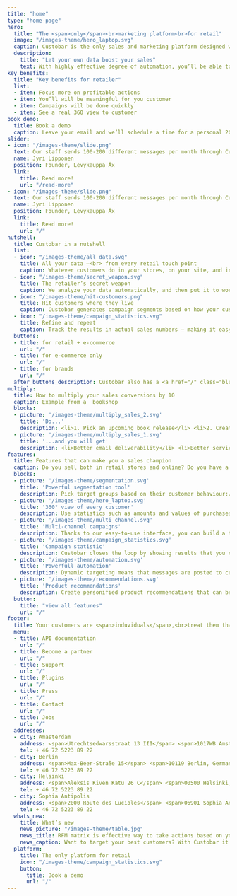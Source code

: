 ```yaml
---
title: "home"
type: "home-page"
hero:
  title: "The <span>only</span><br>marketing platform<br>for retail"
  image: "/images-theme/hero_laptop.svg"
  caption: Custobar is the only sales and marketing platform designed with retail at heart from the very beginning. Simply stated, we gather all your customer, sales and product data from every source, and put it where it’s most powerful – <strong>in your hands.</strong>
  description:
    title: "Let your own data boost your sales"
    text: With highly effective degree of automation, you’ll be able to reach out to customers in the way that suits them best – telling them about the products and promotions you can be sure they’ll want to hear about.
key_benefits:
  title: "Key benefits for retailer"
  list:
  - item: Focus more on profitable actions
  - item: You’ll will be meaningful for you customer
  - item: Campaigns will be done quickly
  - item: See a real 360 view to customer
book_demo:
  title: Book a demo
  caption: Leave your email and we’ll schedule a time for a personal 20min online demo for you.
slider:
- icon: "/images-theme/slide.png"
  text: Our staff sends 100-200 different messages per month through Custobar. The secret is that it is so easy and motivating to use. You see the results the following day. Sometimes the conversion rates are just insane; 40% is not unheard of.
  name: Jyri Lipponen
  position: Founder, Levykauppa Äx
  link:
    title: Read more!
    url: "/read-more"
- icon: "/images-theme/slide.png"
  text: Our staff sends 100-200 different messages per month through Custobar. The secret is that it is so easy and motivating to use. You see the results the following day. Sometimes the conversion rates are just insane; 40% is not unheard of.
  name: Jyri Lipponen
  position: Founder, Levykauppa Äx
  link:
    title: Read more!
    url: "/"
nutshell:
  title: Custobar in a nutshell
  list:
  - icon: "/images-theme/all_data.svg"
    title: All your data –<br> from every retail touch point
    caption: Whatever customers do in your stores, on your site, and in each of your sales and marketing channels, Custobar is listening.
  - icon: "/images-theme/secret_weapon.svg"
    title: The retailer’s secret weapon
    caption: We analyze your data automatically, and then put it to work for you.
  - icon: "/images-theme/hit-customers.png"
    title: Hit customers where they live
    caption: Custobar generates campaign segments based on how your customers shop, how they respond to marketing in different media; and how they behave online.
  - icon: "/images-theme/campaign_statistics.svg"
    title: Refine and repeat
    caption: Track the results in actual sales numbers – making it easy to repeat successful campaigns – seasonally, for example, or automated for regular dispatch – making improvements as you go.
  buttons:
  - title: for retail + e-commerce
    url: "/"
  - title: for e-commerce only
    url: "/"
  - title: for brands
    url: "/"
  after_buttons_description: Custobar also has a <a href="/" class="blue-text">platform</a> specifically designed for data sensitive industries like pharmacies
multiply:
  title: How to multiply your sales conversions by 10
  caption: Example from a  bookshop
  blocks:
  - picture: '/images-theme/multiply_sales_2.svg'
    title: 'Do...'
    description: <li>1. Pick an upcoming book release</li> <li>2. Create a micro-segment of customers who have:/ <ul> <li>bought products from the same author</li> <li>browsed related product pages</li> <li>Shown interest in a special category (i.e Nordic Noir)</li> </ul> </li> <li>3. Create an appealing message and send</li> <li>4. Repeat with another book</li>
  - picture: '/images-theme/multiply_sales_1.svg'
    title: '...and you will get'
    description: <li>Better email deliverability</li> <li>Better service for customers</li><li>Smaller marketing-list churn rate</li> <li>10x sales conversion compared to mass mailing</li>
features:
  title: Features that can make you a sales champion
  caption: Do you sell both in retail stores and online? Do you have a loyalty program? Custobar is the only salestool that collects data from all sources. It can turn anyone into a sales champion.
  blocks:
  - picture: '/images-theme/segmentation.svg'
    title: 'Powerful segmentation tool'
    description: Pick target groups based on their customer behaviour:/ offline purchases, online purchases, web browsing, buying behaviour or any other customer touchpoint data.
  - picture: '/images-theme/hero_laptop.svg'
    title: '360° view of every customer'
    description: Use statistics such as amounts and values of purchases, life-time value and purchases in different categories.
  - picture: '/images-theme/multi_channel.svg'
    title: 'Multi-channel campaigns'
    description: Thanks to our easy-to-use interface, you can build a targeted campaign in just a few minutes, no expert skills needed.
  - picture: '/images-theme/campaign_statistics.svg'
    title: 'Campaign statistic'
    description: Custobar closes the loop by showing results that you can compare to your targets.
  - picture: '/images-theme/automation.svg'
    title: 'Powerfull automation'
    description: Dynamic targeting means that messages are posted to customers as soon as they fill certain target group criteria. The criteria can be dynamically altered.
  - picture: '/images-theme/recommendations.svg'
    title: 'Product recommendations'
    description: Create personified product recommendations that can be used in customer service, in the web shop and in direct advertising.
  button:
    title: "view all features"
    url: "/"
footer:
  title: Your customers are <span>induviduals</span>,<br>treat them that way
  menu:
  - title: API documentation
    url: "/"
  - title: Become a partner
    url: "/"
  - title: Support
    url: "/"
  - title: Plugins
    url: "/"
  - title: Press
    url: "/"
  - title: Contact
    url: "/"
  - title: Jobs
    url: "/"
  addresses:
  - city: Amasterdam
    address: <span>Utrechtsedwarsstraat 13 III</span> <span>1017WB Amsterdam, Netherlands</span>
    tel: + 46 72 5223 89 22
  - city: Berlin
    address: <span>Max-Beer-Straße 15</span> <span>10119 Berlin, Germany</span>
    tel: + 46 72 5223 89 22
  - city: Helsinki
    address: <span>Aleksis Kiven Katu 26 C</span> <span>00500 Helsinki, Finland</span>
    tel: + 46 72 5223 89 22
  - city: Sophia Antipolis
    address: <span>2000 Route des Lucioles</span> <span>06901 Sophia Antipolis, France</span>
    tel: + 46 72 5223 89 22
  whats_new:
    title: What’s new
    news_picture: "/images-theme/table.jpg"
    news_title: RFM matrix is effective way to take actions based on your customer data.
    news_caption: Want to target your best customers? With Custobar it's click-and-go!
  platform:
    title: The only platform for retail
    icon: "/images-theme/campaign_statistics.svg"
    button:
      title: Book a demo
      url: "/"
---
```

